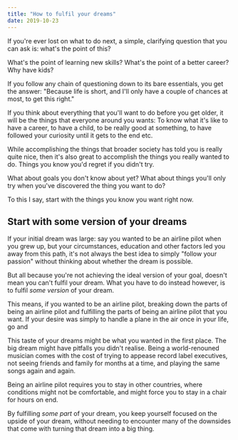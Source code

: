 ```yaml
---
title: "How to fulfil your dreams"
date: 2019-10-23
---
```


If you're ever lost on what to do next, a simple, clarifying question that you can ask is: what's the point of this?

What's the point of learning new skills? What's the point of a better career? Why have kids?

If you follow any chain of questioning down to its bare essentials, you get the answer: "Because life is short, and I'll only have a couple of chances at most, to get this right."

If you think about everything that you'll want to do before you get older, it will be the things that everyone around you wants: To know what it's like to have a career, to have a child, to be really good at something, to have followed your curiosity until it gets to the end etc.

While accomplishing the things that broader society has told you is really quite nice, then it's also great to accomplish the things you really wanted to do. Things you know you'd regret if you didn't try.


What about goals you don't know about yet? What about things you'll only try when you've discovered the thing you want to do?

To this I say, start with the things you know you want right now. 

## Start with some version of your dreams

If your initial dream was large: say you wanted to be an airline pilot when you grew up, but your circumstances, education and other factors led you away from this path, it's not always the best idea to simply "follow your passion" without thinking about whether the dream is possible.

But all because you're not achieving the ideal version of your goal, doesn't mean you can't fulfil your dream. What you have to do instead however, is to fulfil *some version* of your dream.

This means, if you wanted to be an airline pilot, breaking down the parts of being an airline pilot and fulfilling the parts of being an airline pilot that you want. If your desire was simply to handle a plane in the air once in your life, go and 

This taste of your dreams might be what you wanted in the first place. The big dream might have pitfalls you didn't realise. Being a world-renouned musician comes with the cost of trying to appease record label executives, not seeing friends and family for months at a time, and playing the same songs again and again.

Being an airline pilot requires you to stay in other countries, where conditions might not be comfortable, and might force you to stay in a chair for hours on end.

By fulfilling *some part* of your dream, you keep yourself focused on the upside of your dream, without needing to encounter many of the downsides that come with turning that dream into a big thing.

